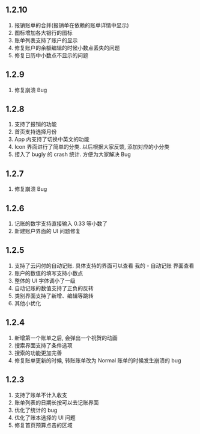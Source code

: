 ## 1.2.10
1. 报销账单的合并(报销单在依赖的账单详情中显示)
2. 图标增加各大银行的图标
3. 账单列表支持了账户的显示
4. 修复账户的余额编辑的时候小数点丢失的问题
5. 修复日历中小数点不显示的问题

## 1.2.9
1. 修复崩溃 Bug

## 1.2.8
1. 支持了报销的功能
2. 首页支持选择月份
3. App 内支持了切换中英文的功能
4. Icon 界面进行了简单的分类. 以后根据大家反馈, 添加对应的小分类
5. 接入了 bugly 的 crash 统计. 方便为大家解决 Bug

## 1.2.7
1. 修复崩溃 Bug

## 1.2.6
1. 记账的数字支持直接输入 0.33 等小数了
2. 新建账户界面的 UI 问题修复

## 1.2.5
1. 支持了云闪付的自动记账. 具体支持的界面可以查看 我的 - 自动记账 界面查看
2. 账户的数值的填写支持小数点
3. 整体的 UI 字体调小了一级
4. 自动记账的数值支持了正负的反转
5. 类别界面支持了新增、编辑等跳转
6. 其他小优化

## 1.2.4
1. 新增第一个账单之后, 会弹出一个祝贺的动画
2. 搜索界面支持了条件选项
3. 搜索的功能更加完善
4. 修复账单更新的时候, 转账账单改为 Normal 账单的时候发生崩溃的 bug

## 1.2.3
1. 支持了账单不计入收支
2. 账单列表的日期长按可以去记账界面
3. 优化了统计的 bug
4. 优化了账本选择的 UI 问题
5. 修复首页预算点击的区域
